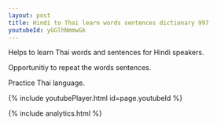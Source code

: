 ```yaml
---
layout: post
title: Hindi to Thai learn words sentences dictionary 997 
youtubeId: yGGlhNmmwGk
---
```

 
 
Helps to learn Thai words and sentences for Hindi speakers.

Opportunitiy to repeat the words sentences. 

Practice Thai language. 
 
{% include youtubePlayer.html id=page.youtubeId %}
 
 
{% include analytics.html %}